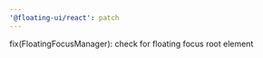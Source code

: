 ```yaml
---
'@floating-ui/react': patch
---
```


fix(FloatingFocusManager): check for floating focus root element
